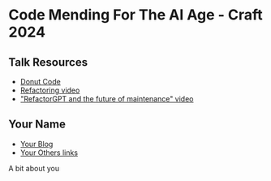 # Code Mending For The AI Age - Craft 2024

## Talk Resources
<!-- * [Slides](./Slides/sampleslides.pptx) -->
* [Donut Code](https://github.com/craftvscruft/refactoring-ioccc-2006-sloane)
* [Refactoring video](https://youtu.be/IznA7VZDiJc)
* ["RefactorGPT and the future of maintenance" video](https://www.youtube.com/watch?v=pc05to-uKzI)

## Your Name<!-- include: ray.md -->

* [Your Blog](https://you.blogspot.com/)
* [Your Others links](https://google.com/you)

A bit about you
<!-- endInclude -->

